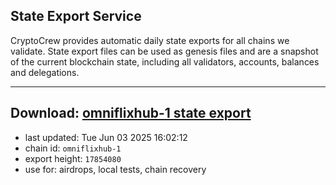 ## State Export Service
CryptoCrew provides automatic daily state exports for all chains we validate. State export files can be used as genesis files and are a snapshot of the current blockchain state, including all validators, accounts, balances and delegations.

---
**Download: [omniflixhub-1 state export](https://dl-eu2.ccvalidators.com/SERVICE/omniflixhub/omniflixhub-1_export_17854080.json)**
---

- last updated: Tue Jun 03 2025 16:02:12
- chain id: `omniflixhub-1`
- export height: `17854080`
- use for: airdrops, local tests, chain recovery
